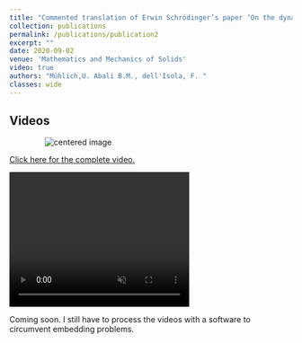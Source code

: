 ```yaml
---
title: "Commented translation of Erwin Schrödinger’s paper ‘On the dynamics of elastically coupled point systems’ ( Zur Dynamik elastisch gekoppelter Punktsysteme )"
collection: publications
permalink: /publications/publication2
excerpt: ""
date: 2020-09-02
venue: 'Mathematics and Mechanics of Solids'
video: true
authors: "Mühlich,U. Abali B.M., dell'Isola, F. "
classes: wide
---
```

## Videos

<p class="aligncenter">
  &nbsp; &nbsp; &nbsp; &nbsp;   &nbsp; &nbsp; &nbsp; &nbsp; <img src="{{site.url}}{{site.baseurl}}/files/SchChainAv1p0_500.png" alt="centered image" />
</p>

<a href="https://uachcl-my.sharepoint.com/:v:/g/personal/uwe_muhlich_uach_cl/EatkygmyJilHgvSsqI8yxx8B_LiTRRPaRf9agVPaxMCRyQ?e=rBl782" class="uline" target="_blank">Click here for the complete video. </a>

<!--
<video muted autoplay controls width="480" height="320" controls="controls">
  <source src="{{site.url}}{{site.baseurl}}/files/SchChainAv1p0_500.mp4" type="video/mp4">
</video>
-->

<video width="320" height="240" control loop="" muted="" autoplay="">
  <source="https://github.com/UweMuehlich/MyAcademic/raw/refs/heads/master/files/SchChainAv1p0_500.mp4">
</video>

Coming soon. I still have to process the videos with a software to circumvent embedding problems.
